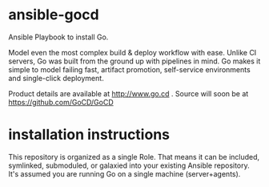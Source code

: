 ansible-gocd
=============

Ansible Playbook to install Go.  

Model even the most complex build & deploy workflow with ease. Unlike CI servers, Go was built from the ground up with pipelines in mind. Go makes it simple to model failing fast, artifact promotion, self-service environments and single-click deployment.

Product details are available at http://www.go.cd .  Source will soon be at https://github.com/GoCD/GoCD

installation instructions
=========================

This repository is organized as a single Role. That means it can be included, symlinked, submoduled, or galaxied into your existing Ansible repository. It's assumed you are running Go on a single machine (server+agents).
